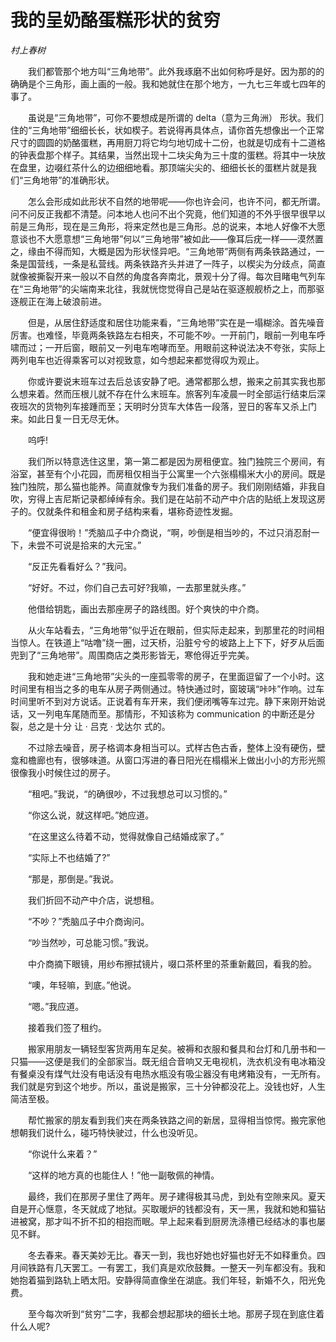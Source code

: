 # 我的呈奶酪蛋糕形状的贫穷

*村上春树*

　　我们都管那个地方叫“三角地带”。此外我琢磨不出如何称呼是好。因为那的的确确是个三角形，画上画的一般。我和她就住在那个地方，一九七三年或七四年的事了。

　　虽说是“三角地带”，可你不要想成是所谓的 delta（意为三角洲） 形状。我们住的“三角地带”细细长长，状如楔子。若说得再具体点，请你首先想像出一个正常尺寸的圆圆的奶酪蛋糕，再用厨刀将它均匀地切成十二份，也就是切成有十二道格的钟表盘那个样子。其结果，当然出现十二块尖角为三十度的蛋糕。将其中一块放在盘里，边啜红茶什么的边细细地看。那顶端尖尖的、细细长长的蛋糕片就是我们“三角地带”的准确形状。

　　怎么会形成如此形状不自然的地带呢——你也许会问，也许不问，都无所谓。问不问反正我都不清楚。问本地人也问不出个究竟，他们知道的不外乎很早很早以前是三角形，现在是三角形，将来定然也是三角形。总的说来，本地人好像不大愿意谈也不大愿意想“三角地带”何以“三角地带”被如此——像耳后疣一样——漠然置之，缘由不得而知，大概是因为形状怪异吧。“三角地带”两侧有两条铁路通过，一条是国营线，一条是私营线。两条铁路齐头并进了一阵子，以楔尖为分歧点，简直就像被撕裂开来一般以不自然的角度各奔南北，景观十分了得。每次目睹电气列车在“三角地带”的尖端南来北往，我就恍惚觉得自己是站在驱逐舰舰桥之上，而那驱逐舰正在海上破浪前进。

　　但是，从居住舒适度和居住功能来看，“三角地带”实在是一塌糊涂。首先噪音厉害。也难怪，毕竟两条铁路左右相夹，不可能不吵。一开前门，眼前一列电车呼啸而过；一开后窗，眼前又一列电车咆哮而至。用眼前这种说法决不夸张，实际上两列电车也近得乘客可以对视致意，如今想起来都觉得叹为观止。

　　你或许要说末班车过去后总该安静了吧。通常都那么想，搬来之前其实我也那么想来着。然而压根儿就不存在什么末班车。旅客列车凌晨一时全部运行结束后深夜班次的货物列车接踵而至；天明时分货车大体告一段落，翌日的客车又杀上门来。如此日复一日无尽无休。

　　呜呼!

　　我们所以特意选住这里，第一第二都是因为房租便宜。独门独院三个房间，有浴室，甚至有个小花园，而房租仅相当于公寓里一个六张榻榻米大小的房间。既是独门独院，那么猫也能养。简直就像专为我们准备的房子。我们刚刚结婚，非我自吹，穷得上吉尼斯记录都绰绰有余。我们是在站前不动产中介店的贴纸上发现这房子的。仅就条件和租金和房子结构来看，堪称奇迹性发掘。

　　“便宜得很哟！”秃脑瓜子中介商说，“啊，吵倒是相当吵的，不过只消忍耐一下，未尝不可说是拾来的大元宝。”

　　“反正先看看好么？”我问。

　　“好好。不过，你们自己去可好?我嘛，一去那里就头疼。”

　　他借给钥匙，画出去那座房子的路线图。好个爽快的中介商。

　　从火车站看去，“三角地带”似乎近在眼前，但实际走起来，到那里花的时间相当惊人。在铁道上“咕噜”绕一圈，过天桥，沿脏兮兮的坡路上上下下，好歹从后面兜到了“三角地带”。周围商店之类形影皆无，寒伧得近乎完美。

　　我和她走进“三角地带”尖头的一座孤零零的房子，在里面逗留了一个小时。这时间里有相当之多的电车从房子两侧通过。特快通过时，窗玻璃“咔咔”作响。过车时间里听不到对方说话。正说着有车开来，我们便闭嘴等车过完。静下来刚开始说话，又一列电车尾随而至。那情形，不知该称为 communication 的中断还是分裂，总之是十分 让 · 吕克 · 戈达尔 式的。

　　不过除去噪音，房子格调本身相当可以。式样古色古香，整体上没有硬伤，壁龛和檐廊也有，很够味道。从窗口泻进的春日阳光在榻榻米上做出小小的方形光照很像我小时候住过的房子。

　　“租吧。”我说，“的确很吵，不过我想总可以习惯的。”

　　“你这么说，就这样吧。”她应道。

　　“在这里这么待着不动，觉得就像自己结婚成家了。”

　　“实际上不也结婚了?”

　　“那是，那倒是。”我说。

　　我们折回不动产中介店，说想租。

　　“不吵？”秃脑瓜子中介商询问。

　　“吵当然吵，可总能习惯。”我说。

　　中介商摘下眼镜，用纱布擦拭镜片，啜口茶杯里的茶重新戴回，看我的脸。

　　“噢，年轻嘛，到底。”他说。

　　“嗯。”我应道。

　　接着我们签了租约。

　　搬家用朋友一辆轻型客货两用车足矣。被褥和衣服和餐具和台灯和几册书和一只猫——这便是我们的全部家当。既无组合音响又无电视机，洗衣机没有电冰箱没有餐桌没有煤气灶没有电话没有电热水瓶没有吸尘器没有电烤箱没有，一无所有。我们就是穷到这个地步。所以，虽说是搬家，三十分钟都没花上。没钱也好，人生简洁至极。

　　帮忙搬家的朋友看到我们夹在两条铁路之间的新居，显得相当惊愕。搬完家他想朝我们说什么，碰巧特快驶过，什么也没听见。

　　“你说什么来着？”

　　“这样的地方真的也能住人！”他一副敬佩的神情。

　　最终，我们在那房子里住了两年。房子建得极其马虎，到处有空隙来风。夏天自是开心惬意，冬天就成了地狱。买取暖炉的钱都没有，天一黑，我就和她和猫钻进被窝，那才叫不折不扣的相抱而眠。早上起来看到厨房洗涤槽已经结冰的事也屡见不鲜。

　　冬去春来。春天美妙无比。春天一到，我也好她也好猫也好无不如释重负。四月间铁路有几天罢工。一有罢工，我们真是欢欣鼓舞。一整天一列车都没有。我和她抱着猫到路轨上晒太阳。安静得简直像坐在湖底。我们年轻，新婚不久，阳光免费。

　　至今每次听到“贫穷”二字，我都会想起那块的细长土地。那房子现在到底住着什么人呢?